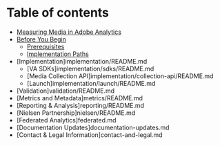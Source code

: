 # Table of contents

* [Measuring Media in Adobe Analytics](README.md)
* [Before You Begin](before-you-begin/README.md)
    * [Prerequisites](before-you-begin/prerequisites.md)
    * [Implementation Paths](before-you-begin/implementation-paths.md)
* [Implementation]implementation/README.md
    * [VA SDKs]implementation/sdks/README.md
    * [Media Collection API]implementation/collection-api/README.md
    * [Launch]implementation/launch/README.md
* [Validation]validation/README.md
* [Metrics and Metadata]metrics/README.md
* [Reporting & Analysis]reporting/README.md
* [Nielsen Partnership]nielsen/README.md
* [Federated Analytics]federated.md
* [Documentation Updates]documentation-updates.md
* [Contact & Legal Information]contact-and-legal.md
